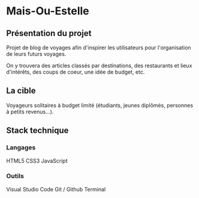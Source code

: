 # Mais-Ou-Estelle

## Présentation du projet

Projet de blog de voyages afin d'inspirer les utilisateurs pour l'organisation de leurs futurs voyages.

On y trouvera des articles classés par destinations, des restaurants et lieux d'intérêts, des coups de coeur, une idée de budget, etc.

## La cible

Voyageurs solitaires à budget limité (étudiants, jeunes diplômés, personnes à petits revenus...).

## Stack technique

### Langages

HTML5
CSS3
JavaScript

### Outils

Visual Studio Code
Git / Github
Terminal
